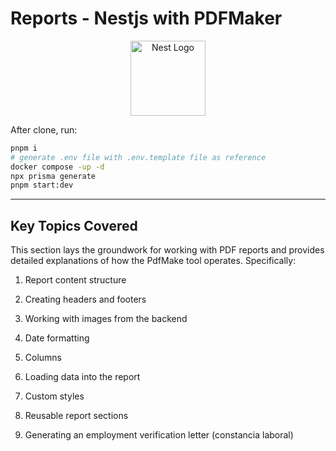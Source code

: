 # Reports - Nestjs with PDFMaker

<p align="center">
  <a href="http://nestjs.com/" target="blank"><img src="https://nestjs.com/img/logo-small.svg" width="120" alt="Nest Logo" /></a>
</p>

After clone, run:

```sh
pnpm i
# generate .env file with .env.template file as reference
docker compose -up -d
npx prisma generate
pnpm start:dev
```

---

## Key Topics Covered

This section lays the groundwork for working with PDF reports and provides detailed explanations of how the PdfMake tool operates.
Specifically:

1. Report content structure

2. Creating headers and footers

3. Working with images from the backend

4. Date formatting

5. Columns

6. Loading data into the report

7. Custom styles

8. Reusable report sections

9. Generating an employment verification letter (constancia laboral)
